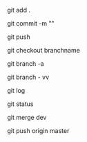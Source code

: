 git add .

git commit -m ""

git push 



git checkout branchname 

git branch -a 

git branch - vv 

git log 

git status 


git merge dev 

git push origin master

